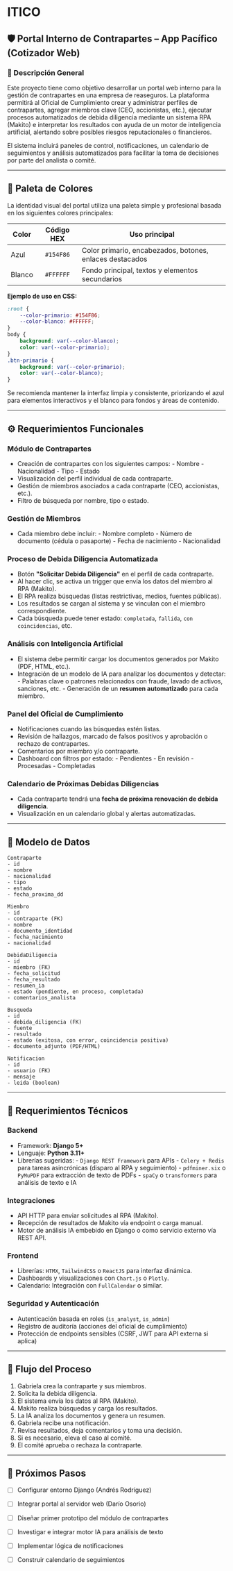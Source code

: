 # ITICO

## 🛡️ Portal Interno de Contrapartes – App Pacífico (Cotizador Web)

### 📝 Descripción General

Este proyecto tiene como objetivo desarrollar un portal web interno para la gestión de contrapartes en una empresa de reaseguros. La plataforma permitirá al Oficial de Cumplimiento crear y administrar perfiles de contrapartes, agregar miembros clave (CEO, accionistas, etc.), ejecutar procesos automatizados de debida diligencia mediante un sistema RPA (Makito) e interpretar los resultados con ayuda de un motor de inteligencia artificial, alertando sobre posibles riesgos reputacionales o financieros.

El sistema incluirá paneles de control, notificaciones, un calendario de seguimientos y análisis automatizados para facilitar la toma de decisiones por parte del analista o comité.

---

## 🎨 Paleta de Colores

La identidad visual del portal utiliza una paleta simple y profesional basada en los siguientes colores principales:

| Color      | Código HEX | Uso principal                |
|------------|:----------:|-----------------------------|
| Azul       | `#154F86`  | Color primario, encabezados, botones, enlaces destacados |
| Blanco     | `#FFFFFF`  | Fondo principal, textos y elementos secundarios           |

**Ejemplo de uso en CSS:**
```css
:root {
    --color-primario: #154F86;
    --color-blanco: #FFFFFF;
}
body {
    background: var(--color-blanco);
    color: var(--color-primario);
}
.btn-primario {
    background: var(--color-primario);
    color: var(--color-blanco);
}
```

Se recomienda mantener la interfaz limpia y consistente, priorizando el azul para elementos interactivos y el blanco para fondos y áreas de contenido.

---

## ⚙️ Requerimientos Funcionales

### Módulo de Contrapartes

- Creación de contrapartes con los siguientes campos:
        - Nombre
        - Nacionalidad
        - Tipo
        - Estado
- Visualización del perfil individual de cada contraparte.
- Gestión de miembros asociados a cada contraparte (CEO, accionistas, etc.).
- Filtro de búsqueda por nombre, tipo o estado.

### Gestión de Miembros

- Cada miembro debe incluir:
        - Nombre completo
        - Número de documento (cédula o pasaporte)
        - Fecha de nacimiento
        - Nacionalidad

### Proceso de Debida Diligencia Automatizada

- Botón **"Solicitar Debida Diligencia"** en el perfil de cada contraparte.
- Al hacer clic, se activa un trigger que envía los datos del miembro al RPA (Makito).
- El RPA realiza búsquedas (listas restrictivas, medios, fuentes públicas).
- Los resultados se cargan al sistema y se vinculan con el miembro correspondiente.
- Cada búsqueda puede tener estado: `completada`, `fallida`, `con coincidencias`, etc.

### Análisis con Inteligencia Artificial

- El sistema debe permitir cargar los documentos generados por Makito (PDF, HTML, etc.).
- Integración de un modelo de IA para analizar los documentos y detectar:
        - Palabras clave o patrones relacionados con fraude, lavado de activos, sanciones, etc.
        - Generación de un **resumen automatizado** para cada miembro.

### Panel del Oficial de Cumplimiento

- Notificaciones cuando las búsquedas estén listas.
- Revisión de hallazgos, marcado de falsos positivos y aprobación o rechazo de contrapartes.
- Comentarios por miembro y/o contraparte.
- Dashboard con filtros por estado:
        - Pendientes
        - En revisión
        - Procesadas
        - Completadas

### Calendario de Próximas Debidas Diligencias

- Cada contraparte tendrá una **fecha de próxima renovación de debida diligencia**.
- Visualización en un calendario global y alertas automatizadas.

---

## 🧱 Modelo de Datos

```plaintext
Contraparte
- id
- nombre
- nacionalidad
- tipo
- estado
- fecha_proxima_dd

Miembro
- id
- contraparte (FK)
- nombre
- documento_identidad
- fecha_nacimiento
- nacionalidad

DebidaDiligencia
- id
- miembro (FK)
- fecha_solicitud
- fecha_resultado
- resumen_ia
- estado (pendiente, en proceso, completada)
- comentarios_analista

Busqueda
- id
- debida_diligencia (FK)
- fuente
- resultado
- estado (exitosa, con error, coincidencia positiva)
- documento_adjunto (PDF/HTML)

Notificacion
- id
- usuario (FK)
- mensaje
- leida (boolean)
```

---

## 🧪 Requerimientos Técnicos

### Backend

- Framework: **Django 5+**
- Lenguaje: **Python 3.11+**
- Librerías sugeridas:
        - `Django REST Framework` para APIs
        - `Celery + Redis` para tareas asincrónicas (disparo al RPA y seguimiento)
        - `pdfminer.six` o `PyMuPDF` para extracción de texto de PDFs
        - `spaCy` o `transformers` para análisis de texto e IA

### Integraciones

- API HTTP para enviar solicitudes al RPA (Makito).
- Recepción de resultados de Makito vía endpoint o carga manual.
- Motor de análisis IA embebido en Django o como servicio externo vía REST API.

### Frontend

- Librerías: `HTMX`, `TailwindCSS` o `ReactJS` para interfaz dinámica.
- Dashboards y visualizaciones con `Chart.js` o `Plotly`.
- Calendario: Integración con `FullCalendar` o similar.

### Seguridad y Autenticación

- Autenticación basada en roles (`is_analyst`, `is_admin`)
- Registro de auditoría (acciones del oficial de cumplimiento)
- Protección de endpoints sensibles (CSRF, JWT para API externa si aplica)

---

## 📩 Flujo del Proceso

1. Gabriela crea la contraparte y sus miembros.
2. Solicita la debida diligencia.
3. El sistema envía los datos al RPA (Makito).
4. Makito realiza búsquedas y carga los resultados.
5. La IA analiza los documentos y genera un resumen.
6. Gabriela recibe una notificación.
7. Revisa resultados, deja comentarios y toma una decisión.
8. Si es necesario, eleva el caso al comité.
9. El comité aprueba o rechaza la contraparte.

---

## 📌 Próximos Pasos

- [ ] Configurar entorno Django (Andrés Rodríguez)
- [ ] Integrar portal al servidor web (Darío Osorio)
- [ ] Diseñar primer prototipo del módulo de contrapartes
- [ ] Investigar e integrar motor IA para análisis de texto
- [ ] Implementar lógica de notificaciones
- [ ] Construir calendario de seguimientos


